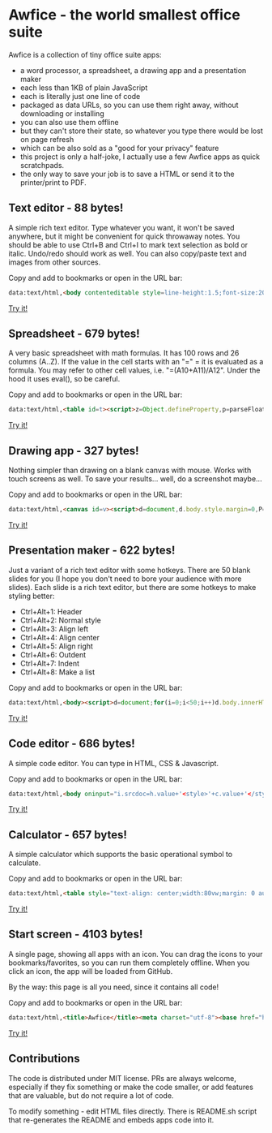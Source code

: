 # Awfice - the world smallest office suite

Awfice is a collection of tiny office suite apps:

* a word processor, a spreadsheet, a drawing app and a presentation maker
* each less than 1KB of plain JavaScript
* each is literally just one line of code
* packaged as data URLs, so you can use them right away, without downloading or installing
* you can also use them offline
* but they can't store their state, so whatever you type there would be lost on page refresh
* which can be also sold as a "good for your privacy" feature
* this project is only a half-joke, I actually use a few Awfice apps as quick scratchpads.
* the only way to save your job is to save a HTML or send it to the printer/print to PDF.

## Text editor - 88 bytes!

A simple rich text editor. Type whatever you want, it won't be saved anywhere, but it might be convenient for quick throwaway notes. You should be able to use Ctrl+B and Ctrl+I to mark text selection as bold or italic. Undo/redo should work as well. You can also copy/paste text and images from other sources.

Copy and add to bookmarks or open in the URL bar:

```html
data:text/html,<body contenteditable style=line-height:1.5;font-size:20px onload=document.body.focus()>
```

[Try it!](https://htmlpreview.github.io/?https://github.com/zserge/awfice/blob/main/edit.html)

## Spreadsheet - 679 bytes!

A very basic spreadsheet with math formulas. It has 100 rows and 26 columns (A..Z). If the value in the cell starts with an "=" = it is evaluated as a formula. You may refer to other cell values, i.e. "=(A10+A11)/A12". Under the hood it uses eval(), so be careful.

Copy and add to bookmarks or open in the URL bar:

```html
data:text/html,<table id=t><script>z=Object.defineProperty,p=parseFloat;for(I=[],D={},C={},q=_=>I.forEach(e=>{try{e.value=D[e.id]}catch(e){}}),i=0;i<101;i++)for(r=t.insertRow(-1),j=0;j<27;j++)c=String.fromCharCode(65+j-1),d=r.insertCell(-1),d.innerHTML=i?j?"":i:c,i*j&&I.push(d.appendChild((f=>(f.id=c+i,f.onfocus=e=>f.value=C[f.id]||"",f.onblur=e=>{C[f.id]=f.value,q()},get=_=>{v=C[f.id]||"";if("="!=v.charAt(0))return isNaN(p(v))?v:p(v);with(D)return eval(v.slice(1))},a={get},z(D,f.id,a),z(D,f.id.toLowerCase(),a),f))(document.createElement`input`)))</script><style>#t{border-collapse:collapse}td{border:1px solid gray;text-align:right}input{border:none;width:4rem;text-align:center}</style>
```

[Try it!](https://htmlpreview.github.io/?https://github.com/zserge/awfice/blob/main/calc.html)

## Drawing app - 327 bytes!

Nothing simpler than drawing on a blank canvas with mouse. Works with touch screens as well. To save your results... well, do a screenshot maybe...

Copy and add to bookmarks or open in the URL bar:

```html
data:text/html,<canvas id=v><script>d=document,d.body.style.margin=0,P="onpointer",c=v.getContext`2d`,v.width=innerWidth,v.height=innerHeight,c.lineWidth=2,f=0,d[P+"down"]=e=>{f=e.pointerId+1;e.preventDefault();c.beginPath();c.moveTo(e.x,e.y)};d[P+"move"]=e=>{f==e.pointerId+1&&c.lineTo(e.x,e.y);c.stroke()},d[P+"up"]=_=>f=0</script></canvas>
```

[Try it!](https://htmlpreview.github.io/?https://github.com/zserge/awfice/blob/main/draw.html)

## Presentation maker - 622 bytes!

Just a variant of a rich text editor with some hotkeys. There are 50 blank slides for you (I hope you don't need to bore your audience with more slides). Each slide is a rich text editor, but there are some hotkeys to make styling better:

* Ctrl+Alt+1: Header
* Ctrl+Alt+2: Normal style
* Ctrl+Alt+3: Align left
* Ctrl+Alt+4: Align center
* Ctrl+Alt+5: Align right
* Ctrl+Alt+6: Outdent
* Ctrl+Alt+7: Indent
* Ctrl+Alt+8: Make a list

Copy and add to bookmarks or open in the URL bar:

```html
data:text/html,<body><script>d=document;for(i=0;i<50;i++)d.body.innerHTML+='<div style="position:relative;width:90%;padding-top:60%;margin:5%;border:1px solid silver;page-break-after:always"><div contenteditable style=outline:none;position:absolute;right:10%;bottom:10%;left:10%;top:10%;font-size:5vmin>';d.querySelectorAll("div>div").forEach(e=>e.onkeydown=e=>{n=e.ctrlKey&&e.altKey&&e.keyCode-49,f="formatBlock",j="justify",x=[f,f,j+"Left",j+"Center",j+"Right","outdent","indent","insertUnorderedList"][n],y=["<h1>","<div>"][n],x&&d.execCommand(x,!1,y)})</script><style>@page{size:6in 8in landscape}@media print{*{border:0 !important}}
```

[Try it!](https://htmlpreview.github.io/?https://github.com/zserge/awfice/blob/main/beam.html)

## Code editor - 686 bytes!

A simple code editor. You can type in HTML, CSS & Javascript.

Copy and add to bookmarks or open in the URL bar:

```html
data:text/html,<body oninput="i.srcdoc=h.value+'<style>'+c.value+'</style><script>'+j.value+'</script>'"><style>textarea,iframe{width:100%;height:50%;}body{margin:0;}textarea{width: 33.33%;font-size:18px;padding:0.5em}</style><textarea placeholder="HTML" id="h"></textarea><textarea placeholder="CSS" id="c"></textarea><textarea placeholder="JS" id="j"></textarea><iframe id="i"></iframe><script>document.querySelectorAll("textarea").forEach((t)=>t.addEventListener("keydown",function(t){var e,s;"Tab"==t.key&&(t.preventDefault(),e=this.selectionStart,s=this.selectionEnd,this.value=this.value.substring(0,e)+"  "+this.value.substring(s),this.selectionStart=this.selectionEnd=e+1)}))</script></body>
```

[Try it!](https://htmlpreview.github.io/?https://github.com/zserge/awfice/blob/main/code.html)

## Calculator -      657 bytes!

A simple calculator which supports the basic operational symbol to calculate.

Copy and add to bookmarks or open in the URL bar:

```html
data:text/html,<table style="text-align: center;width:80vw;margin: 0 auto;"><tbody><tr><td colspan="4"><textarea></textarea></td></tr></tbody><script>let d=document;let tbl=d.querySelector('tbody');let z=d.querySelector('textarea');let oc=(x)=>z.value+=x;let cl=()=>z.value='';let re=()=>{try{z.value=eval(z.value);}catch(error){cl();}};[[1,2,3,'+'],[4,5,6,'-'],[7,8,9,'*'],['C',0,'=','/']].forEach((a)=>{let r=d.createElement('tr');r.style.lineHeight='64px';tbl.appendChild(r);a.forEach((b)=>{let tb=d.createElement('tb');tb.innerText=b;tb.style.padding='16px';tb.style.border='1px solid';r.appendChild(tb);tb.onclick=b==='='?re:b==='C'?cl:()=>oc(b);})})</script></table>
```

[Try it!](https://htmlpreview.github.io/?https://github.com/zserge/awfice/blob/main/calculator.html)


## Start screen - 4103 bytes!

A single page, showing all apps with an icon. You can drag the icons to your bookmarks/favorites, so you can run them completely offline. When you click an icon, the app will be loaded from GitHub. 

By the way: this page is all you need, since it contains all code!

Copy and add to bookmarks or open in the URL bar:

```html
data:text/html,<title>Awfice</title><meta charset="utf-8"><base href="https://htmlpreview.github.io/"><div><a href="data:text/html,<body contenteditable style=line-height:1.5;font-size:20px>" onclick="location.href='?https://github.com/zserge/awfice/blob/main/edit.html';return false"><b>📝</b>Text editor</a><a href="data:text/html,<table id=t><script>z=Object.defineProperty,p=parseFloat;for(I=[],D={},C={},q=_=>I.forEach(e=>{try{e.value=D[e.id]}catch(e){}}),i=0;i<101;i++)for(r=t.insertRow(-1),j=0;j<27;j++)c=String.fromCharCode(65+j-1),d=r.insertCell(-1),d.innerHTML=i?j?&quot;&quot;:i:c,i*j&amp;&amp;I.push(d.appendChild((f=>(f.id=c+i,f.onfocus=e=>f.value=C[f.id]||&quot;&quot;,f.onblur=e=>{C[f.id]=f.value,q()},get=_=>{v=C[f.id]||&quot;&quot;;if(&quot;=&quot;!=v.charAt(0))return isNaN(p(v))?v:p(v);with(D)return eval(v.slice(1))},a={get},z(D,f.id,a),z(D,f.id.toLowerCase(),a),f))(document.createElement`input`)))</script><style>#t{border-collapse:collapse}td{border:1px solid gray;text-align:right}input{border:none;width:4rem;text-align:center}</style>" onclick="location.href='?https://github.com/zserge/awfice/blob/main/calc.html';return false"><b>🧮</b>Spreadsheet</a><a href="data:text/html,<canvas id=v><script>d=document,d.body.style.margin=0,P=&quot;onpointer&quot;,c=v.getContext`2d`,v.width=innerWidth,v.height=innerHeight,c.lineWidth=2,f=0,d[P+&quot;down&quot;]=e=>{f=e.pointerId+1;e.preventDefault();c.beginPath();c.moveTo(e.x,e.y)};d[P+&quot;move&quot;]=e=>{f==e.pointerId+1&amp;&amp;c.lineTo(e.x,e.y);c.stroke()},d[P+&quot;up&quot;]=_=>f=0</script></canvas>" onclick="location.href='?https://github.com/zserge/awfice/blob/main/draw.html';return false"><b>🎨</b>Drawing app</a><a href="data:text/html,<body><script>d=document;for(i=0;i<50;i++)d.body.innerHTML+='<div style=&quot;position:relative;width:90%;padding-top:60%;margin:5%;border:1px solid silver;page-break-after:always&quot;><div contenteditable style=outline:none;position:absolute;right:10%;bottom:10%;left:10%;top:10%;font-size:5vmin>';d.querySelectorAll(&quot;div>div&quot;).forEach(e=>e.onkeydown=e=>{n=e.ctrlKey&amp;&amp;e.altKey&amp;&amp;e.keyCode-49,f=&quot;formatBlock&quot;,j=&quot;justify&quot;,x=[f,f,j+&quot;Left&quot;,j+&quot;Center&quot;,j+&quot;Right&quot;,&quot;outdent&quot;,&quot;indent&quot;,&quot;insertUnorderedList&quot;][n],y=[&quot;<h1>&quot;,&quot;<div>&quot;][n],x&amp;&amp;d.execCommand(x,!1,y)})</script><style>@page{size:6in 8in landscape}@media print{*{border:0 !important}}" onclick="location.href='?https://github.com/zserge/awfice/blob/main/beam.html';return false"><b>📽</b>Presentation maker</a><a href="data:text/html,<body oninput=&quot;i.srcdoc=h.value+'<style>'+c.value+'</style><script>'+j.value+'</script>'&quot;><style>textarea,iframe{width:100%;height:50%;}body{margin:0;}textarea{width: 33.33%;font-size:18px;padding:0.5em}</style><textarea placeholder=&quot;HTML&quot; id=&quot;h&quot;></textarea><textarea placeholder=&quot;CSS&quot; id=&quot;c&quot;></textarea><textarea placeholder=&quot;JS&quot; id=&quot;j&quot;></textarea><iframe id=&quot;i&quot;></iframe><script>document.querySelectorAll(&quot;textarea&quot;).forEach((t)=>t.addEventListener(&quot;keydown&quot;,function(t){var e,s;&quot;Tab&quot;==t.key&amp;&amp;(t.preventDefault(),e=this.selectionStart,s=this.selectionEnd,this.value=this.value.substring(0,e)+&quot;  &quot;+this.value.substring(s),this.selectionStart=this.selectionEnd=e+1)}))</script></body>" onclick="location.href='?https://github.com/zserge/awfice/blob/main/code.html';return false"><b>⌨️</b>Code editor</a><a href="https://github.com/zserge/awfice"><b>ℹ️</b>Help</a></div><footer>Draw an icon to your bookmarks to create a favelet (offline), or click to run online.</footer><style>div{ display:flex;flex-flow:row wrap;justify-content:center;align-items:center;width:80vw;height:60vh;margin: 10vh auto 30vh auto}a{ display:block; text-align:center;width:125px;height:125px;margin:5px;padding:5px;text-decoration:none}a b{ display:block;font-size:75px}a:active,a:hover{background:ivory}footer{position:sticky;text-align:center;bottom:0}
```

[Try it!](https://htmlpreview.github.io/?https://github.com/zserge/awfice/blob/main/index.html)

## Contributions

The code is distributed under MIT license. PRs are always welcome, especially if they fix something or make the code smaller, or add features that are valuable, but do not require a lot of code.

To modify something - edit HTML files directly. There is README.sh script that re-generates the README and embeds apps code into it.
